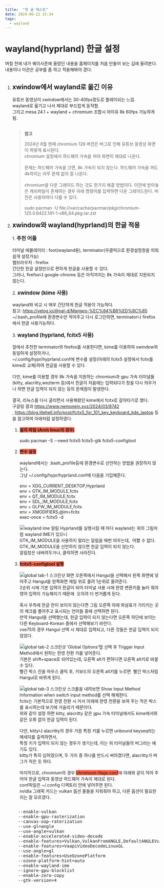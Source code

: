 ```yaml
---
title:  "첫 글 테스트"
date: 2024-06-22 15:34
tags:
  - wayland
---
```


# wayland(hyprland) 한글 설정  

며칠 전에 내가 퀘이사존에 올렸던 내용을 홈페이지를 처음 만들어 보는 김에 올려본다.<br>
내용이나 미관은 공부를 좀 하고 적용해봐야 겠다.<br/><br/>
1. <b><span style="font-size:150%">xwindow에서 wayland로 옮긴 이유</span></b> <br/><br/>
    유튜브 동영상이 xwindow에서는 30-40fps정도로 플레이되는 느낌.<br>
    wayland로 옮기고 나서 제대로 부드럽게 동작함.<br>
    그리고 mesa 24.1 + wayland + chromium 조합시 아이유 8k 60fps 가능하게 됨.<br/><br/>
    > **참고**  
    >
    > 2024년 6월 현재 chromium 126 버전은 버그로 인해 유튜브 동영상 화면이 하얗게 표시된다.<br>
    > chromium 설정에서 하드웨어 가속을 꺼야 화면이 제대로 나온다.<br/><br/>
    > 문제는 하드웨어 가속을 끄면, 8k 가속이 되지 않는다. 하드웨어 가속을 꺼도 4k까지는 아무 문제 없이 잘 나온다.<br/><br/>
    > chromium을 다운 그레이드 하는 것도 한가지 해결 방법이다. 이전에 받아놓은 캐쉬파일이 존재하는 경우 아래 명령어를 입력하면 다운 그레이드된다. 버전은 사용자마다 다를 수 있다.<br><br>
    > sudo pacman -U file://var/cache/pacman/pkg/chromium-125.0.6422.141-1-x86_64.pkg.tar.zst <br>
  2. <b><span style="font-size:150%">xwindow와 wayland(hyprland)의 한글 적용</span></b> <br/><br/>
    1.<b><span style="font-size:120%"> 추천 어플</span></b><br><br>
    터미널 에뮬레이터 : foot(wayland용), terminator(우클릭으로 환경설정창을 띄워 쉽게 설정가능) <br>
    웹브라우저 : firefox <br>
    간단한 한글 설정만으로 편하게 한글을 사용할 수 있다. <br>
    그러나, firefox나 google-chrome 등은 아직까지는 8k 가속이 제대로 지원되지 않는다.<br/><br/>
    2. <b><span style="font-size:120%">xwindow (kime 사용)</span></b><br/><br/>
    wayland와 비교 시 매우 간단하게 한글 적용이 가능하다. <br>
    참고: https://velog.io/@nal-d/Manjaro-%EC%84%B8%ED%8C%85 <br>
    \~/\.bash_profile에 환경변수만 적어주고 다시 로그인하면, terminator나 firefox에서 한글 사용가능하다.<br/><br/>
    3. <b><span style="font-size:120%">wayland (hyprland, fcitx5 사용)</span></b> <br/><br/>
    앞에서 추천한 terminator와 firefox를 사용한다면, kime를 이용하여 xwindow와 동일하게 설정하거나,<br>
    ~/.config/hypr/hyprland.conf에 변수를 설정(아래의 fcitx5 설정에서 fcitx를 kime로 교체)하여 한글을 사용할 수 있다. <br/><br/>
    다만, kime를 이용할 경우 8k 가속을 지원하는 chromium과 gpu 가속 터미널들(kitty, alacritty,wezterm 등)에서 한글이 처음에는 입력되다가 창을 다시 띄우거나 하면 한글 입력이 되지 않는 등의 문제점이 발생한다. <br/><br/> 결국, 리눅스를 다시 굴리면서 사용해왔던 kime에서 fcitx로 갈아타기로 했다. <br>
    구글링 결과 https://www.nemonein.xyz/2024/03/8742 , https://blog.litehell.info/post/fcitx5_for_101_key_keyboard_kde_laptop 등을 참고하여 아래처럼 설정하였다. <br/><br/>
        1. <b><span style="background-color:tomato;font-size:100%">설치 파일 (Arch linux의 경우)</span></b> <br/><br/>
            sudo pacman \-S \--need fcitx5 fcitx5\-gtk fcitx5\-configtool <br/><br/>
        2. <b><span style="background-color:tomato;font-size:100%">변수 설정</span></b> <br/><br/>
        wayland에서는 \.bash\_profile등에 환경변수로 선언하는 방법을 권장하지 않는다. <br>
        그냥 \~\/\.config\/hypr\/hyprland\.conf에 다음을 기입해준다. <br/><br/>
            env = XDG_CURRENT_DESKTOP,Hyprland <br>
            env = GTK_IM_MODULE,fcitx <br>
            env = QT_IM_MODULE,fcitx <br>
            env = SDL_IM_MODULE,fcitx <br>
            env = GLFW_IM_MODULE,fcitx <br>
            env = XMODIFIERS,@im=fcitx <br>
            exec-once = fcitx5 -d <br/><br/>
    ![wayland ime 알림](/assets/images/notify.png)
            Hyprland를 실행시킬 때 마다 wayland는 위의 그림처럼 wayland IME가 있으니 <br>
            GTK_IM_MODULE을 사용하지 말라는 알림을 매번 띄우는데,  어쩔 수 없다. <br>
            GTK_IM_MODULE을 선언하지 않으면 한글 입력이 되지 않는다. <br>
            알림창은 내버려두거나, 클릭하면 사라진다. <br/><br/>
        3. <b><span style="background-color:tomato;font-size:100%">fcitx5-configtool 실행</span></b> <br/><br/>
    ![global tab-1 스크린샷](/assets/images/global-1.png)
            화면 오른쪽에서 Hangul을 선택해서 왼쪽 화면에 넣어주고 Hangul을 왼쪽화면 제일 위로 올려 1순위로 올려준다. <br>
            2순위 시에 기본 입력이 한글이 되어 터미널 사용 시에 한영 변환키를 눌러 줘야 영어 입력이 가능해지기 때문에  오히려 더 번거롭게 된다. <br/><br/>
            혹시 우측에 한글 란이 보이지 않는다면 그림 오른쪽 아래 화살표가 가리키는 곳의 체크를 풀어주고 표시되는 언어들 중에 선택하면 된다. <br>
            만약 Hangul을 선택했는데, 한글 입력이 되지 않는다면 오른쪽 하단에 보이는 다른 Keyboard-Korean 중에서 선택해보기 바란다. <br>
            vxe75의 경우 Hangul 선택 시 제대로 입력되고, 다른 것들은 한글 입력이 되지 않았다.<br/><br/>
    ![global tab-2 스크린샷](/assets/images/global-2.png)
            ‘Global Options’탭 선택 후 Trigger Input Method에서 원하는 한영 전환 키를 넣어준다. <br>
            기본은 shift+space로 되어있는데, 오른쪽 alt가 편하다면 오른쪽 alt키로 바꿀 수 있다. <br>
            빨간 박스 칸을 마우스 클릭 후, 키보드의 오른쪽 alt키를 누르면  빨간 박스처럼 Hangul로 바뀌게 된다. <br/><br/>
    ![global tab-3 스크린샷](/assets/images/global-3.png)
            스크롤을 내려보면 Show Input Method Information when switch input method를 선택 해제한다. <br>
            fcitx는 기본적으로 한영 전환 시 커서 아래에 한영 전환을 보여 주는 작은 박스를 표시하는데 보기에 거슬리기 때문이다. <br>
            위와 같이 설정 하면 kitty, alacritty 같은 gpu 가속 터미널에서도 kime에서와 같은 오류 없이 한글 입력이 된다. <br/><br/>
            다만, kitty나 alacritty의 경우 가끔 특정 키를 누르면 unbound keyseq라는 메세지를 출력하면서,<br>
            특정 키가 입력이 되지 않는 경우가 생기는데, 이는 위 터미널들의 버그라는 얘기도 있다. <br>
            kitty가 특히 심하였으며, 두 가지 중 하나를 반드시 써야겠다면, alacritty가 버그가 적은 듯 하다.    <br/><br/>
            마지막으로, chromium의 경우 <span style="background-color:tomato">chromium-flags.conf</span>에 아래와 같이 적어 주어야 한글 입력과 동영상 하드웨어 가속이 제대로 된다. <br>
    conf파일은 ~/.config 디렉토리 안에 넣어주면 된다. <br>
    nvidia 그래픽 카드는 vulkan 옵션 줄들을 지워줘야 하고, 다른 옵션이 필요한지는 잘 모르겠다.<br>
<div class="highlight-none notranslate"><div class="highlight"><pre><span></span>
     --enable-vulkan   
     --enable-gpu-rasterization   
     --canvas-oop-raterization   
     --use-gl=angle   
     --use-angle=vulkan   
     --enable-accelerated-video-decode   
     --enable-features=Vulkan,VulkanFromANGLE,DefaultANGLEVulkan,VaapiIgnoreDriverChecks,VaapiVideoDecoder,UseMultiPlaneFormatForHardwareVideo   
     --enable-features=VaapiVideoDecodeLinuxGL   
     --use-angle=gl   
     --enable-features=UseOzonePlatform   
     --ozone-platform-hint=auto   
     --enable-wayland-ime   
     --ignore-gpu-blocklist   
     --enable-zero-copy   
     --gtk-version=4  

</pre></div>
</div>

